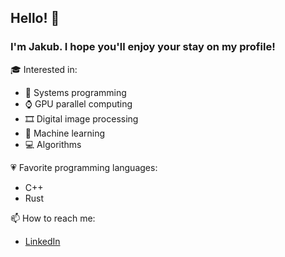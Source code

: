 ## Hello! 👋
### I'm Jakub. I hope you'll enjoy your stay on my profile!

🎓 Interested in:
- 💾 Systems programming
- ⌚ GPU parallel computing
- 🎞 Digital image processing
- 🧬 Machine learning
- 💻 Algorithms

💗 Favorite programming languages:
- C++
- Rust

📫 How to reach me:
- [LinkedIn](https://linkedin.com/in/jakubochnik)
